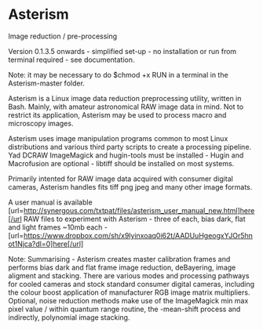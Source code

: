 # Asterism

Image reduction / pre-processing

Version 0.1.3.5 onwards - simplified set-up - no installation or run from terminal required - see documentation.

Note: it may be necessary to do $chmod +x RUN in a terminal in the Asterism-master folder.

Asterism is a Linux image data reduction preprocessing utility, written in Bash. Mainly, with amateur astronomical RAW image data in mind. Not to restrict its application, Asterism may be used to process macro and microscopy images. 

Asterism uses image manipulation programs common to most Linux distributions and various third party scripts to create a processing pipeline. Yad DCRAW ImageMagick and hugin-tools must be installed - Hugin and Macrofusion are optional - libtiff should be installed on most systems.

Primarily intented for RAW image data acquired with consumer digital cameras, Asterism handles fits tiff png jpeg and many other image formats. 

A user manual is available [url=http://synergous.com/txtpat/files/asterism_user_manual_new.html]here[/url
RAW files to experiment with Asterism - three of each, bias dark, flat and light frames ~10mb each - 
[url=https://www.dropbox.com/sh/x9lyinxoaq0i62t/AADUuHgeogxYJOr5hnot1Njca?dl=0]here[/url]

Note: Summarising - Asterism creates master calibration frames and performs bias dark and flat frame image reduction, deBayering, image aligment and stacking. There are various modes and processing pathways for cooled cameras and stock standard consumer digital cameras, including the colour boost application of manufacturer RGB image matrix multipliers. Optional, noise reduction methods make use of the ImageMagick min max pixel value / within quantum range routine, the -mean-shift process and indirectly, polynomial image stacking.
